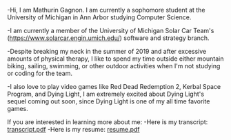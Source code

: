 -Hi, I am Mathurin Gagnon. I am currently a sophomore student at the University of Michigan in Ann Arbor studying Computer Science.

-I am currently a member of the University of Michigan Solar Car Team's (https://www.solarcar.engin.umich.edu/) software and strategy branch.

-Despite breaking my neck in the summer of 2019 and after excessive amounts of physical therapy, I like to spend my time outside either mountain biking, sailing, swimming, or other outdoor activities when I'm not studying or coding for the team.

-I also love to play video games like Red Dead Redemption 2, Kerbal Space Program, and Dying Light, I am extremely excited about Dying Light's sequel coming out soon, since Dying Light is one of my all time favorite games.

If you are interested in learning more about me:
-Here is my transcript: [transcript.pdf](https://github.com/mtgagnon/mtgagnon/files/7857850/transcript.pdf)
-Here is my resume: [resume.pdf](https://github.com/mtgagnon/mtgagnon/files/7857851/resume.pdf)


<!---
mtgagnon/mtgagnon is a ✨ special ✨ repository because its `README.md` (this file) appears on your GitHub profile.
You can click the Preview link to take a look at your changes.
--->
